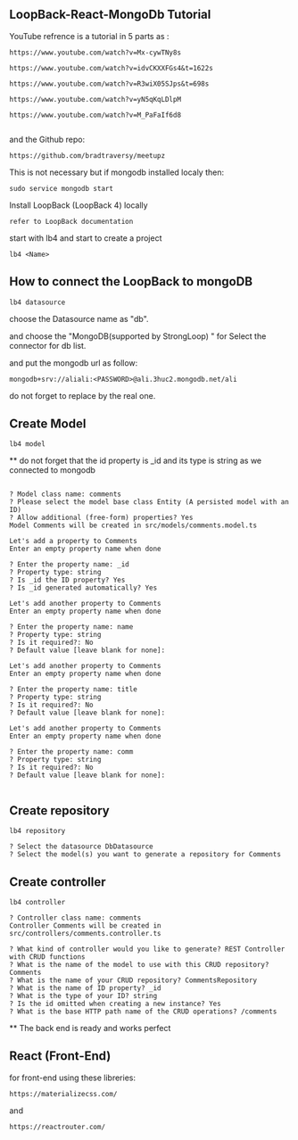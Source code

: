 ## LoopBack-React-MongoDb Tutorial

YouTube refrence is a tutorial in 5 parts as :

```
https://www.youtube.com/watch?v=Mx-cywTNy8s

https://www.youtube.com/watch?v=idvCKXXFGs4&t=1622s

https://www.youtube.com/watch?v=R3wiX05SJps&t=698s

https://www.youtube.com/watch?v=yN5qKqLDlpM

https://www.youtube.com/watch?v=M_PaFaIf6d8


```

and the Github repo:

```
https://github.com/bradtraversy/meetupz

```

This is not necessary but if mongodb installed localy then:
```
sudo service mongodb start

```
Install LoopBack (LoopBack 4) locally

```
refer to LoopBack documentation
```
start with lb4 and start to create a project
```
lb4 <Name>
```
## How to connect the LoopBack to mongoDB

```
lb4 datasource
```
choose the Datasource name as "db".

and choose the "MongoDB(supported by StrongLoop) " for Select the connector for db list.

and put the mongodb url as follow:

```
mongodb+srv://aliali:<PASSWORD>@ali.3huc2.mongodb.net/ali

```
do not forget to replace <Password> by the real one.

## Create Model

```
lb4 model
```
** do not forget that the id property is _id and its type is string as we connected to mongodb

```

? Model class name: comments
? Please select the model base class Entity (A persisted model with an ID)
? Allow additional (free-form) properties? Yes
Model Comments will be created in src/models/comments.model.ts

Let's add a property to Comments
Enter an empty property name when done

? Enter the property name: _id
? Property type: string
? Is _id the ID property? Yes
? Is _id generated automatically? Yes

Let's add another property to Comments
Enter an empty property name when done

? Enter the property name: name
? Property type: string
? Is it required?: No
? Default value [leave blank for none]: 

Let's add another property to Comments
Enter an empty property name when done

? Enter the property name: title
? Property type: string
? Is it required?: No
? Default value [leave blank for none]: 

Let's add another property to Comments
Enter an empty property name when done

? Enter the property name: comm
? Property type: string
? Is it required?: No
? Default value [leave blank for none]: 


```

## Create repository

```
lb4 repository
```
```
? Select the datasource DbDatasource
? Select the model(s) you want to generate a repository for Comments
```

## Create controller

```
lb4 controller
```

```
? Controller class name: comments
Controller Comments will be created in src/controllers/comments.controller.ts

? What kind of controller would you like to generate? REST Controller with CRUD functions
? What is the name of the model to use with this CRUD repository? Comments
? What is the name of your CRUD repository? CommentsRepository
? What is the name of ID property? _id
? What is the type of your ID? string
? Is the id omitted when creating a new instance? Yes
? What is the base HTTP path name of the CRUD operations? /comments
```

** The back end is ready and works perfect

## React (Front-End)

for front-end using these libreries:

```
https://materializecss.com/
```
and 

```
https://reactrouter.com/
```